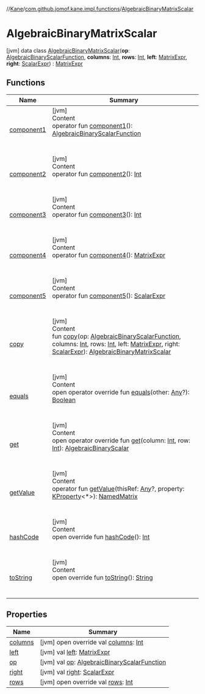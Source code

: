 //[Kane](../../index.md)/[com.github.jomof.kane.impl.functions](../index.md)/[AlgebraicBinaryMatrixScalar](index.md)



# AlgebraicBinaryMatrixScalar  
 [jvm] data class [AlgebraicBinaryMatrixScalar](index.md)(**op**: [AlgebraicBinaryScalarFunction](../-algebraic-binary-scalar-function/index.md), **columns**: [Int](https://kotlinlang.org/api/latest/jvm/stdlib/kotlin/-int/index.html), **rows**: [Int](https://kotlinlang.org/api/latest/jvm/stdlib/kotlin/-int/index.html), **left**: [MatrixExpr](../../com.github.jomof.kane.impl/-matrix-expr/index.md), **right**: [ScalarExpr](../../com.github.jomof.kane.impl/-scalar-expr/index.md)) : [MatrixExpr](../../com.github.jomof.kane.impl/-matrix-expr/index.md)   


## Functions  
  
|  Name|  Summary| 
|---|---|
| <a name="com.github.jomof.kane.impl.functions/AlgebraicBinaryMatrixScalar/component1/#/PointingToDeclaration/"></a>[component1](component1.md)| <a name="com.github.jomof.kane.impl.functions/AlgebraicBinaryMatrixScalar/component1/#/PointingToDeclaration/"></a>[jvm]  <br>Content  <br>operator fun [component1](component1.md)(): [AlgebraicBinaryScalarFunction](../-algebraic-binary-scalar-function/index.md)  <br><br><br>
| <a name="com.github.jomof.kane.impl.functions/AlgebraicBinaryMatrixScalar/component2/#/PointingToDeclaration/"></a>[component2](component2.md)| <a name="com.github.jomof.kane.impl.functions/AlgebraicBinaryMatrixScalar/component2/#/PointingToDeclaration/"></a>[jvm]  <br>Content  <br>operator fun [component2](component2.md)(): [Int](https://kotlinlang.org/api/latest/jvm/stdlib/kotlin/-int/index.html)  <br><br><br>
| <a name="com.github.jomof.kane.impl.functions/AlgebraicBinaryMatrixScalar/component3/#/PointingToDeclaration/"></a>[component3](component3.md)| <a name="com.github.jomof.kane.impl.functions/AlgebraicBinaryMatrixScalar/component3/#/PointingToDeclaration/"></a>[jvm]  <br>Content  <br>operator fun [component3](component3.md)(): [Int](https://kotlinlang.org/api/latest/jvm/stdlib/kotlin/-int/index.html)  <br><br><br>
| <a name="com.github.jomof.kane.impl.functions/AlgebraicBinaryMatrixScalar/component4/#/PointingToDeclaration/"></a>[component4](component4.md)| <a name="com.github.jomof.kane.impl.functions/AlgebraicBinaryMatrixScalar/component4/#/PointingToDeclaration/"></a>[jvm]  <br>Content  <br>operator fun [component4](component4.md)(): [MatrixExpr](../../com.github.jomof.kane.impl/-matrix-expr/index.md)  <br><br><br>
| <a name="com.github.jomof.kane.impl.functions/AlgebraicBinaryMatrixScalar/component5/#/PointingToDeclaration/"></a>[component5](component5.md)| <a name="com.github.jomof.kane.impl.functions/AlgebraicBinaryMatrixScalar/component5/#/PointingToDeclaration/"></a>[jvm]  <br>Content  <br>operator fun [component5](component5.md)(): [ScalarExpr](../../com.github.jomof.kane.impl/-scalar-expr/index.md)  <br><br><br>
| <a name="com.github.jomof.kane.impl.functions/AlgebraicBinaryMatrixScalar/copy/#com.github.jomof.kane.impl.functions.AlgebraicBinaryScalarFunction#kotlin.Int#kotlin.Int#com.github.jomof.kane.impl.MatrixExpr#com.github.jomof.kane.impl.ScalarExpr/PointingToDeclaration/"></a>[copy](copy.md)| <a name="com.github.jomof.kane.impl.functions/AlgebraicBinaryMatrixScalar/copy/#com.github.jomof.kane.impl.functions.AlgebraicBinaryScalarFunction#kotlin.Int#kotlin.Int#com.github.jomof.kane.impl.MatrixExpr#com.github.jomof.kane.impl.ScalarExpr/PointingToDeclaration/"></a>[jvm]  <br>Content  <br>fun [copy](copy.md)(op: [AlgebraicBinaryScalarFunction](../-algebraic-binary-scalar-function/index.md), columns: [Int](https://kotlinlang.org/api/latest/jvm/stdlib/kotlin/-int/index.html), rows: [Int](https://kotlinlang.org/api/latest/jvm/stdlib/kotlin/-int/index.html), left: [MatrixExpr](../../com.github.jomof.kane.impl/-matrix-expr/index.md), right: [ScalarExpr](../../com.github.jomof.kane.impl/-scalar-expr/index.md)): [AlgebraicBinaryMatrixScalar](index.md)  <br><br><br>
| <a name="kotlin/Any/equals/#kotlin.Any?/PointingToDeclaration/"></a>[equals](../../com.github.jomof.kane.impl.types/-double-algebraic-type/index.md#%5Bkotlin%2FAny%2Fequals%2F%23kotlin.Any%3F%2FPointingToDeclaration%2F%5D%2FFunctions%2F-321538412)| <a name="kotlin/Any/equals/#kotlin.Any?/PointingToDeclaration/"></a>[jvm]  <br>Content  <br>open operator override fun [equals](../../com.github.jomof.kane.impl.types/-double-algebraic-type/index.md#%5Bkotlin%2FAny%2Fequals%2F%23kotlin.Any%3F%2FPointingToDeclaration%2F%5D%2FFunctions%2F-321538412)(other: [Any](https://kotlinlang.org/api/latest/jvm/stdlib/kotlin/-any/index.html)?): [Boolean](https://kotlinlang.org/api/latest/jvm/stdlib/kotlin/-boolean/index.html)  <br><br><br>
| <a name="com.github.jomof.kane.impl.functions/AlgebraicBinaryMatrixScalar/get/#kotlin.Int#kotlin.Int/PointingToDeclaration/"></a>[get](get.md)| <a name="com.github.jomof.kane.impl.functions/AlgebraicBinaryMatrixScalar/get/#kotlin.Int#kotlin.Int/PointingToDeclaration/"></a>[jvm]  <br>Content  <br>open operator override fun [get](get.md)(column: [Int](https://kotlinlang.org/api/latest/jvm/stdlib/kotlin/-int/index.html), row: [Int](https://kotlinlang.org/api/latest/jvm/stdlib/kotlin/-int/index.html)): [AlgebraicBinaryScalar](../-algebraic-binary-scalar/index.md)  <br><br><br>
| <a name="com.github.jomof.kane.impl.functions/AlgebraicBinaryMatrixScalar/getValue/#kotlin.Any?#kotlin.reflect.KProperty[*]/PointingToDeclaration/"></a>[getValue](get-value.md)| <a name="com.github.jomof.kane.impl.functions/AlgebraicBinaryMatrixScalar/getValue/#kotlin.Any?#kotlin.reflect.KProperty[*]/PointingToDeclaration/"></a>[jvm]  <br>Content  <br>operator fun [getValue](get-value.md)(thisRef: [Any](https://kotlinlang.org/api/latest/jvm/stdlib/kotlin/-any/index.html)?, property: [KProperty](https://kotlinlang.org/api/latest/jvm/stdlib/kotlin.reflect/-k-property/index.html)<*>): [NamedMatrix](../../com.github.jomof.kane.impl/-named-matrix/index.md)  <br><br><br>
| <a name="kotlin/Any/hashCode/#/PointingToDeclaration/"></a>[hashCode](../../com.github.jomof.kane.impl.types/-double-algebraic-type/index.md#%5Bkotlin%2FAny%2FhashCode%2F%23%2FPointingToDeclaration%2F%5D%2FFunctions%2F-321538412)| <a name="kotlin/Any/hashCode/#/PointingToDeclaration/"></a>[jvm]  <br>Content  <br>open override fun [hashCode](../../com.github.jomof.kane.impl.types/-double-algebraic-type/index.md#%5Bkotlin%2FAny%2FhashCode%2F%23%2FPointingToDeclaration%2F%5D%2FFunctions%2F-321538412)(): [Int](https://kotlinlang.org/api/latest/jvm/stdlib/kotlin/-int/index.html)  <br><br><br>
| <a name="com.github.jomof.kane.impl.functions/AlgebraicBinaryMatrixScalar/toString/#/PointingToDeclaration/"></a>[toString](to-string.md)| <a name="com.github.jomof.kane.impl.functions/AlgebraicBinaryMatrixScalar/toString/#/PointingToDeclaration/"></a>[jvm]  <br>Content  <br>open override fun [toString](to-string.md)(): [String](https://kotlinlang.org/api/latest/jvm/stdlib/kotlin/-string/index.html)  <br><br><br>


## Properties  
  
|  Name|  Summary| 
|---|---|
| <a name="com.github.jomof.kane.impl.functions/AlgebraicBinaryMatrixScalar/columns/#/PointingToDeclaration/"></a>[columns](columns.md)| <a name="com.github.jomof.kane.impl.functions/AlgebraicBinaryMatrixScalar/columns/#/PointingToDeclaration/"></a> [jvm] open override val [columns](columns.md): [Int](https://kotlinlang.org/api/latest/jvm/stdlib/kotlin/-int/index.html)   <br>
| <a name="com.github.jomof.kane.impl.functions/AlgebraicBinaryMatrixScalar/left/#/PointingToDeclaration/"></a>[left](left.md)| <a name="com.github.jomof.kane.impl.functions/AlgebraicBinaryMatrixScalar/left/#/PointingToDeclaration/"></a> [jvm] val [left](left.md): [MatrixExpr](../../com.github.jomof.kane.impl/-matrix-expr/index.md)   <br>
| <a name="com.github.jomof.kane.impl.functions/AlgebraicBinaryMatrixScalar/op/#/PointingToDeclaration/"></a>[op](op.md)| <a name="com.github.jomof.kane.impl.functions/AlgebraicBinaryMatrixScalar/op/#/PointingToDeclaration/"></a> [jvm] val [op](op.md): [AlgebraicBinaryScalarFunction](../-algebraic-binary-scalar-function/index.md)   <br>
| <a name="com.github.jomof.kane.impl.functions/AlgebraicBinaryMatrixScalar/right/#/PointingToDeclaration/"></a>[right](right.md)| <a name="com.github.jomof.kane.impl.functions/AlgebraicBinaryMatrixScalar/right/#/PointingToDeclaration/"></a> [jvm] val [right](right.md): [ScalarExpr](../../com.github.jomof.kane.impl/-scalar-expr/index.md)   <br>
| <a name="com.github.jomof.kane.impl.functions/AlgebraicBinaryMatrixScalar/rows/#/PointingToDeclaration/"></a>[rows](rows.md)| <a name="com.github.jomof.kane.impl.functions/AlgebraicBinaryMatrixScalar/rows/#/PointingToDeclaration/"></a> [jvm] open override val [rows](rows.md): [Int](https://kotlinlang.org/api/latest/jvm/stdlib/kotlin/-int/index.html)   <br>

